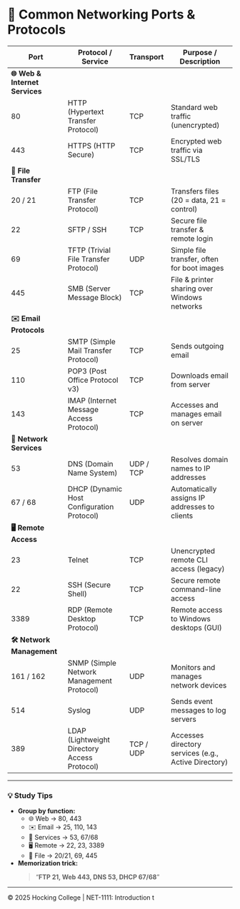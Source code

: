 # 🧠 Common Networking Ports & Protocols

| **Port** | **Protocol / Service** | **Transport** | **Purpose / Description** |
|-----------|-----------------------|----------------|----------------------------|
| **🌐 Web & Internet Services** |  |  |  |
| 80 | HTTP (Hypertext Transfer Protocol) | TCP | Standard web traffic (unencrypted) |
| 443 | HTTPS (HTTP Secure) | TCP | Encrypted web traffic via SSL/TLS |
| **📂 File Transfer** |  |  |  |
| 20 / 21 | FTP (File Transfer Protocol) | TCP | Transfers files (20 = data, 21 = control) |
| 22 | SFTP / SSH | TCP | Secure file transfer & remote login |
| 69 | TFTP (Trivial File Transfer Protocol) | UDP | Simple file transfer, often for boot images |
| 445 | SMB (Server Message Block) | TCP | File & printer sharing over Windows networks |
| **✉️ Email Protocols** |  |  |  |
| 25 | SMTP (Simple Mail Transfer Protocol) | TCP | Sends outgoing email |
| 110 | POP3 (Post Office Protocol v3) | TCP | Downloads email from server |
| 143 | IMAP (Internet Message Access Protocol) | TCP | Accesses and manages email on server |
| **🧭 Network Services** |  |  |  |
| 53 | DNS (Domain Name System) | UDP / TCP | Resolves domain names to IP addresses |
| 67 / 68 | DHCP (Dynamic Host Configuration Protocol) | UDP | Automatically assigns IP addresses to clients |
| **🖥️ Remote Access** |  |  |  |
| 23 | Telnet | TCP | Unencrypted remote CLI access (legacy) |
| 22 | SSH (Secure Shell) | TCP | Secure remote command-line access |
| 3389 | RDP (Remote Desktop Protocol) | TCP | Remote access to Windows desktops (GUI) |
| **🛠️ Network Management** |  |  |  |
| 161 / 162 | SNMP (Simple Network Management Protocol) | UDP | Monitors and manages network devices |
| 514 | Syslog | UDP | Sends event messages to log servers |
| 389 | LDAP (Lightweight Directory Access Protocol) | TCP / UDP | Accesses directory services (e.g., Active Directory) |

---

### 💡 Study Tips
- **Group by function:**  
  - 🌐 Web → 80, 443  
  - ✉️ Email → 25, 110, 143  
  - 🧭 Services → 53, 67/68  
  - 🖥️ Remote → 22, 23, 3389  
  - 📂 File → 20/21, 69, 445  
- **Memorization trick:**  
  > “**FTP 21, Web 443, DNS 53, DHCP 67/68**”  

---

© 2025 Hocking College | NET-1111: Introduction t
